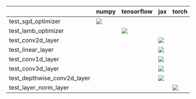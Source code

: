 |                             | numpy                                                                                                                                                              | tensorflow                                                                                                                                                             | jax                                                                                                                                                                    | torch                                                                                                                                                              |
|:----------------------------|:-------------------------------------------------------------------------------------------------------------------------------------------------------------------|:-----------------------------------------------------------------------------------------------------------------------------------------------------------------------|:-----------------------------------------------------------------------------------------------------------------------------------------------------------------------|:-------------------------------------------------------------------------------------------------------------------------------------------------------------------|
| test_sgd_optimizer          | <a href="https://github.com/unifyai/ivy/actions/runs/3602947825" rel="noopener noreferrer" target="_blank"><img src=https://img.shields.io/badge/-failure-red></a> |                                                                                                                                                                        |                                                                                                                                                                        |                                                                                                                                                                    |
| test_lamb_optimizer         |                                                                                                                                                                    | <a href="https://github.com/unifyai/ivy/actions/runs/3604296655" rel="noopener noreferrer" target="_blank"><img src=https://img.shields.io/badge/-success-success></a> |                                                                                                                                                                        |                                                                                                                                                                    |
| test_conv2d_layer           |                                                                                                                                                                    |                                                                                                                                                                        | <a href="https://github.com/unifyai/ivy/actions/runs/3601745811" rel="noopener noreferrer" target="_blank"><img src=https://img.shields.io/badge/-success-success></a> |                                                                                                                                                                    |
| test_linear_layer           |                                                                                                                                                                    |                                                                                                                                                                        | <a href="https://github.com/unifyai/ivy/actions/runs/3601745811" rel="noopener noreferrer" target="_blank"><img src=https://img.shields.io/badge/-failure-red></a>     |                                                                                                                                                                    |
| test_conv1d_layer           |                                                                                                                                                                    |                                                                                                                                                                        | <a href="https://github.com/unifyai/ivy/actions/runs/3601745811" rel="noopener noreferrer" target="_blank"><img src=https://img.shields.io/badge/-failure-red></a>     |                                                                                                                                                                    |
| test_conv3d_layer           |                                                                                                                                                                    |                                                                                                                                                                        | <a href="https://github.com/unifyai/ivy/actions/runs/3605411975" rel="noopener noreferrer" target="_blank"><img src=https://img.shields.io/badge/-failure-red></a>     |                                                                                                                                                                    |
| test_depthwise_conv2d_layer |                                                                                                                                                                    |                                                                                                                                                                        | <a href="https://github.com/unifyai/ivy/actions/runs/3601745811" rel="noopener noreferrer" target="_blank"><img src=https://img.shields.io/badge/-failure-red></a>     |                                                                                                                                                                    |
| test_layer_norm_layer       |                                                                                                                                                                    |                                                                                                                                                                        |                                                                                                                                                                        | <a href="https://github.com/unifyai/ivy/actions/runs/3604296655" rel="noopener noreferrer" target="_blank"><img src=https://img.shields.io/badge/-failure-red></a> |